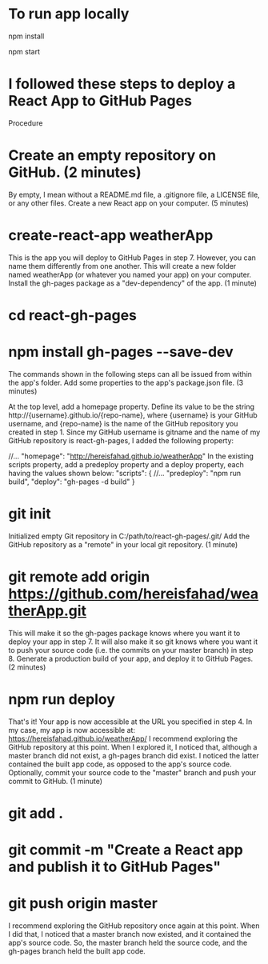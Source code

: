 # To run app locally
npm install

npm start
# I followed these steps to deploy a React App to GitHub Pages

Procedure
# Create an empty repository on GitHub. (2 minutes)

By empty, I mean without a README.md file, a .gitignore file, a LICENSE file, or any other files.
Create a new React app on your computer. (5 minutes)

# create-react-app weatherApp

This is the app you will deploy to GitHub Pages in step 7.
However, you can name them differently from one another.
This will create a new folder named weatherApp (or whatever you named your app) on your computer.
Install the gh-pages package as a "dev-dependency" of the app. (1 minute)

# cd react-gh-pages
# npm install gh-pages --save-dev
The commands shown in the following steps can all be issued from within the app's folder.
Add some properties to the app's package.json file. (3 minutes)

At the top level, add a homepage property. Define its value to be the string http://{username}.github.io/{repo-name}, 
where {username} is your GitHub username, and {repo-name} is the name of the GitHub repository you created in step 1.
Since my GitHub username is gitname and the name of my GitHub repository is react-gh-pages, 
I added the following property:

//...
"homepage": "http://hereisfahad.github.io/weatherApp"
In the existing scripts property, add a predeploy property and a deploy property, each having the values shown below:
"scripts": {
  //...
  "predeploy": "npm run build",
  "deploy": "gh-pages -d build"
}

# git init
Initialized empty Git repository in C:/path/to/react-gh-pages/.git/
Add the GitHub repository as a "remote" in your local git repository. (1 minute)

# git remote add origin https://github.com/hereisfahad/weatherApp.git
This will make it so the gh-pages package knows where you want it to deploy your app in step 7.
It will also make it so git knows where you want it to push your source code (i.e. the commits on your master branch) in step 8.
Generate a production build of your app, and deploy it to GitHub Pages. (2 minutes)

# npm run deploy
That's it! Your app is now accessible at the URL you specified in step 4.
In my case, my app is now accessible at: https://hereisfahad.github.io/weatherApp/
I recommend exploring the GitHub repository at this point. When I explored it, I noticed that, although a master branch did not exist, a gh-pages branch did exist. I noticed the latter contained the built app code, as opposed to the app's source code.
Optionally, commit your source code to the "master" branch and push your commit to GitHub. (1 minute)

# git add .
# git commit -m "Create a React app and publish it to GitHub Pages"
# git push origin master
I recommend exploring the GitHub repository once again at this point. When I did that, I noticed that a master branch now existed, and it contained the app's source code.
So, the master branch held the source code, and the gh-pages branch held the built app code.

